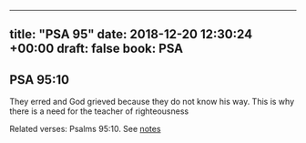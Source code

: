 
---
title: "PSA 95"
date: 2018-12-20 12:30:24 +00:00
draft: false
book: PSA
---

## PSA 95:10

They erred and God grieved because they do not know his way. This is why there is a need for the teacher of righteousness

Related verses: Psalms 95:10. See [notes](https://my.bible.com/notes/3058931284509975458)

